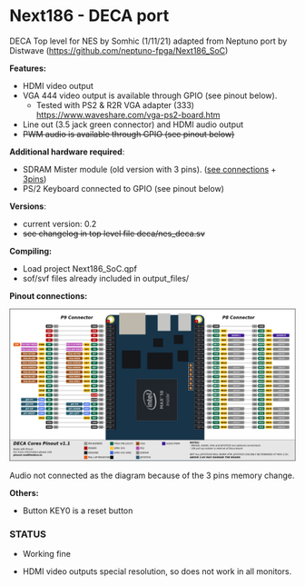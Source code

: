 # Next186 - DECA port 

DECA Top level for NES by Somhic (1/11/21) adapted from Neptuno port by Distwave (https://github.com/neptuno-fpga/Next186_SoC)

**Features:**

* HDMI video output
* VGA 444 video output is available through GPIO (see pinout below). 
  * Tested with PS2 & R2R VGA adapter (333)  https://www.waveshare.com/vga-ps2-board.htm
* Line out (3.5 jack green connector) and HDMI audio output
* ~~PWM audio is available through GPIO (see pinout below)~~  

  

**Additional hardware required**:

- SDRAM Mister module (old version with 3 pins). ([see connections](https://github.com/SoCFPGA-learning/DECA/tree/main/Projects/sdram_mister_deca) + [3pins](https://github.com/DECAfpga/DECA_board/blob/main/Sdram_mister_deca/README_3pins.md))
- PS/2 Keyboard connected to GPIO  (see pinout below)

**Versions**:

- current version: 0.2
- ~~see changelog in top level file deca/nes_deca.sv~~

**Compiling:**

* Load project  Next186_SoC.qpf
* sof/svf files already included in output_files/

**Pinout connections:**

![pinout_deca](pinout_deca.png)

Audio not connected as the diagram because of the 3 pins memory change.

**Others:**

* Button KEY0 is a reset button

### STATUS

* Working fine

* HDMI video outputs special resolution, so does not work in all monitors.

